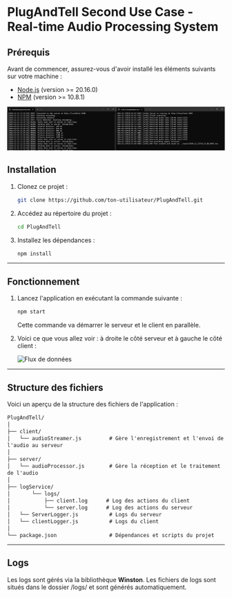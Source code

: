 
# PlugAndTell Second Use Case - Real-time Audio Processing System

## Prérequis

Avant de commencer, assurez-vous d'avoir installé les éléments suivants sur votre machine :

- [Node.js](https://nodejs.org/) (version >= 20.16.0)
- [NPM](https://www.npmjs.com/) (version >= 10.8.1)

![Client en fonctionnement](./assets/Server-client(cmd).jpg)

## Installation

1. Clonez ce projet :
   ```bash
   git clone https://github.com/ton-utilisateur/PlugAndTell.git
   ```

2. Accédez au répertoire du projet :
   ```bash
   cd PlugAndTell
   ```

3. Installez les dépendances :
   ```bash
   npm install
   ```

---

## Fonctionnement

1. Lancez l'application en exécutant la commande suivante :
   ```bash
   npm start
   ```

   Cette commande va démarrer le serveur et le client en parallèle.

2. Voici ce que vous allez voir : à droite le côté serveur et à gauche le côté client :

   ![Flux de données](./assets/data-flow.png)

---

## Structure des fichiers

Voici un aperçu de la structure des fichiers de l'application :

```plaintext
PlugAndTell/
│
├── client/
│   └── audioStreamer.js         # Gère l'enregistrement et l'envoi de l'audio au serveur
│
├── server/
│   └── audioProcessor.js        # Gère la réception et le traitement de l'audio
│
├── logService/     
│       └── logs/
│           ├── client.log      # Log des actions du client
│           └── server.log      # Log des actions du serveur
│   └── ServerLogger.js          # Logs du serveur
│   └── clientLogger.js          # Logs du client
│
└── package.json                 # Dépendances et scripts du projet
```

---

## Logs

Les logs sont gérés via la bibliothèque **Winston**. Les fichiers de logs sont situés dans le dossier /logs/ et sont générés automatiquement.

